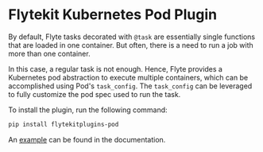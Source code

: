 # Flytekit Kubernetes Pod Plugin

By default, Flyte tasks decorated with `@task` are essentially single functions that are loaded in one container. But often, there is a need to run a job with more than one container.

In this case, a regular task is not enough. Hence, Flyte provides a Kubernetes pod abstraction to execute multiple containers, which can be accomplished using Pod's `task_config`. The `task_config` can be leveraged to fully customize the pod spec used to run the task.

To install the plugin, run the following command:

```bash
pip install flytekitplugins-pod
```

An [example](https://docs.flyte.org/en/latest/flytesnacks/examples/k8s_pod_plugin/index.html) can be found in the documentation.
